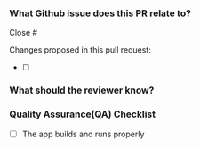 <!-- use WIP as prefix in the title if you do not want me to merge this, or set the PR status to Draft! -->

### What Github issue does this PR relate to?

<!-- If this PR will close the issue, use e.g. "Close #6" You could also use "Ref #6" if it's just part of -->

Close #

Changes proposed in this pull request:

<!-- If this PR is WIP, you could use checkboxes, otherwise a bullet list is fine -->

- [ ]

### What should the reviewer know?

<!-- before requesting a review, add some information here -->

### Quality Assurance(QA) Checklist

<!-- before requesting to merge a PR, ensure that -->

- [ ] The app builds and runs properly
